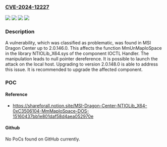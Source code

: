 ### [CVE-2024-12227](https://cve.mitre.org/cgi-bin/cvename.cgi?name=CVE-2024-12227)
![](https://img.shields.io/static/v1?label=Product&message=Dragon%20Center&color=blue)
![](https://img.shields.io/static/v1?label=Version&message=%3D%202.0.146%20&color=brighgreen)
![](https://img.shields.io/static/v1?label=Vulnerability&message=Denial%20of%20Service&color=brighgreen)
![](https://img.shields.io/static/v1?label=Vulnerability&message=NULL%20Pointer%20Dereference&color=brighgreen)

### Description

A vulnerability, which was classified as problematic, was found in MSI Dragon Center up to 2.0.146.0. This affects the function MmUnMapIoSpace in the library NTIOLib_X64.sys of the component IOCTL Handler. The manipulation leads to null pointer dereference. It is possible to launch the attack on the local host. Upgrading to version 2.0.148.0 is able to address this issue. It is recommended to upgrade the affected component.

### POC

#### Reference
- https://shareforall.notion.site/MSI-Dragon-Center-NTIOLib_X64-0xC3506104-MmMapIoSpace-DOS-15160437bb1e801daf58d4aea052970e

#### Github
No PoCs found on GitHub currently.


